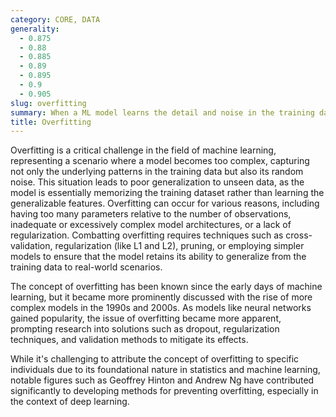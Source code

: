 ```yaml
---
category: CORE, DATA
generality:
  - 0.875
  - 0.88
  - 0.885
  - 0.89
  - 0.895
  - 0.9
  - 0.905
slug: overfitting
summary: When a ML model learns the detail and noise in the training data to the extent that it negatively impacts the performance of the model on new data.
title: Overfitting
---
```


Overfitting is a critical challenge in the field of machine learning, representing a scenario where a model becomes too complex, capturing not only the underlying patterns in the training data but also its random noise. This situation leads to poor generalization to unseen data, as the model is essentially memorizing the training dataset rather than learning the generalizable features. Overfitting can occur for various reasons, including having too many parameters relative to the number of observations, inadequate or excessively complex model architectures, or a lack of regularization. Combatting overfitting requires techniques such as cross-validation, regularization (like L1 and L2), pruning, or employing simpler models to ensure that the model retains its ability to generalize from the training data to real-world scenarios.

The concept of overfitting has been known since the early days of machine learning, but it became more prominently discussed with the rise of more complex models in the 1990s and 2000s. As models like neural networks gained popularity, the issue of overfitting became more apparent, prompting research into solutions such as dropout, regularization techniques, and validation methods to mitigate its effects.

While it's challenging to attribute the concept of overfitting to specific individuals due to its foundational nature in statistics and machine learning, notable figures such as Geoffrey Hinton and Andrew Ng have contributed significantly to developing methods for preventing overfitting, especially in the context of deep learning.
